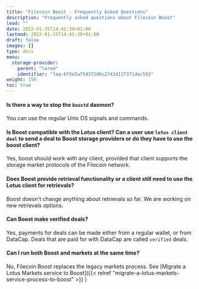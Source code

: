 ```yaml
---
title: "Filecoin Boost - Frequently Asked Questions"
description: "Frequently asked questions about Filecoin Boost"
lead: ""
date: 2022-01-25T14:41:39+01:00
lastmod: 2022-01-25T14:41:39+01:00
draft: false
images: []
type: docs
menu:
  storage-provider:
    parent: "lorem"
    identifier: "faq-6f5e5af5d372d6c2f42d127371dec593"
weight: 150
toc: true
---
```


#### Is there a way to stop the `boostd` daemon?
You can use the regular Unix OS signals and commands.

#### Is Boost compatible with the Lotus client? Can a user use `lotus client deal` to send a deal to Boost storage providers or do they have to use the boost client?
Yes, boost should work with any client, provided that client supports the storage market protocols of the Filecoin network.

#### Does Boost provide retrieval functionality or a client still need to use the Lotus client for retrievals?
Boost doesn't change anything about retrievals so far. We are working on new retrievals options.

#### Can Boost make verified deals?
Yes, payments for deals can be made either from a regular wallet, or from DataCap. Deals that are paid for with DataCap are called `verified` deals.

#### Can I run both Boost and markets at the same time?
No, Filecoin Boost replaces the legacy markets process. See [Migrate a Lotus Markets service to Boost]({{< relref "migrate-a-lotus-markets-service-process-to-boost" >}} )
